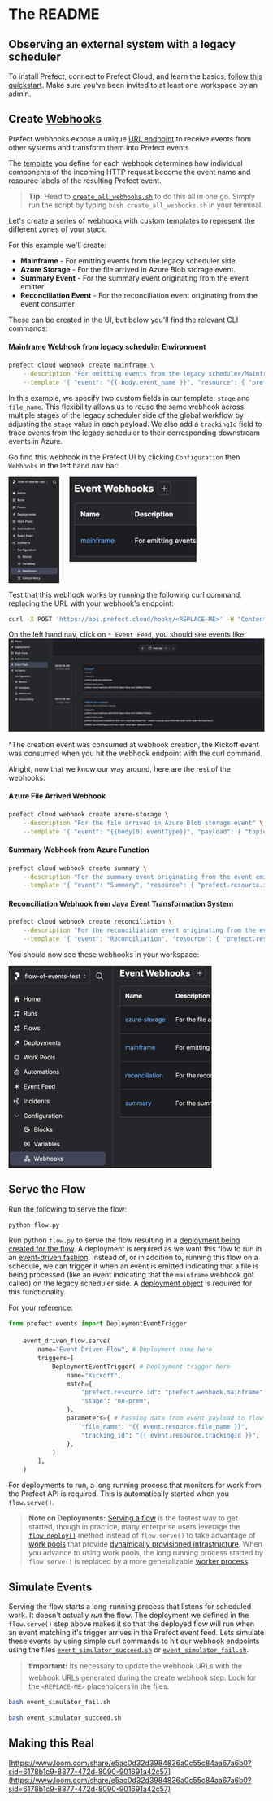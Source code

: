 # The README

## Observing an external system with a legacy scheduler

To install Prefect, connect to Prefect Cloud, and learn the basics, [follow this quickstart](https://docs-3.prefect.io/3.0rc/get-started/quickstart#connect-to-prefects-api). Make sure you've been invited to at least one workspace by an admin.

## Create [Webhooks](https://docs-3.prefect.io/3.0rc/automate/events/webhook-triggers)

Prefect webhooks expose a unique [URL endpoint](https://docs-3.prefect.io/3.0rc/automate/events/webhook-triggers#webhook-endpoints) to receive events from other systems and transform them into Prefect events

The [template](https://docs-3.prefect.io/3.0rc/automate/events/webhook-triggers#webhook-templates) you define for each webhook determines how individual components of the incoming HTTP request become the event name and resource labels of the resulting Prefect event.

> **Tip:** Head to [`create_all_webhooks.sh`](create_all_webhooks.sh) to do this all in one go. Simply run the script by typing `bash create_all_webhooks.sh` in your terminal.

Let's create a series of webhooks with custom templates to represent the different zones of your stack.

For this example we'll create:

- **Mainframe** - For emitting events from the legacy scheduler side.
- **Azure Storage** - For the file arrived in Azure Blob storage event.
- **Summary Event** - For the summary event originating from the event emitter
- **Reconciliation Event** - For the reconciliation event originating from the event consumer

These can be created in the UI, but below you'll find the relevant CLI commands:

#### Mainframe Webhook from legacy scheduler Environment
```bash
prefect cloud webhook create mainframe \
    --description "For emitting events from the legacy scheduler/Mainframe side" \
    --template '{ "event": "{{ body.event_name }}", "resource": { "prefect.resource.id": "prefect.webhook.mainframe", "prefect.resource.name": "prefect.webhook.mainframe", "stage": "{{ body.stage }}", "file_name": "{{ body.file_name }}", "trackingId": "{{ body.trackingId }}" } }'
```
In this example, we specify two custom fields in our template: `stage` and `file_name`. This flexibility allows us to reuse the same webhook across multiple stages of the legacy scheduler side of the global workflow by adjusting the `stage` value in each payload. We also add a `trackingId` field to trace events from the legacy scheduler to their corresponding downstream events in Azure.

Go find this webhook in the Prefect UI by clicking `Configuration` then `Webhooks` in the left hand nav bar:

<div style="display: flex; align-items: flex-start;">
  <img src="images/left_hand_nav.png" alt="Left hand nav" width="100"/>
  <img src="images/first_webhook.png" alt="Second image" width="250" style="margin-left: 20px;"/>
</div>


Test that this webhook works by running the following curl command, replacing the URL with your webhook's endpoint:
```bash
curl -X POST 'https://api.prefect.cloud/hooks/<REPLACE-ME>' -H "Content-Type: application/json" -d '{"event_name": "kickoff", "file_name": "example_file.csv", "stage": "on-prem"}'
```

On the left hand nav, click on `* Event Feed`, you should see events like:
![alt text](images/kickoff_event.png) 

^The creation event was consumed at webhook creation, the Kickoff event was consumed when you hit the webhook endpoint with the curl command.

Alright, now that we know our way around, here are the rest of the webhooks:

#### Azure File Arrived Webhook
```bash
prefect cloud webhook create azure-storage \
    --description "For the file arrived in Azure Blob storage event" \
    --template '{ "event": "{{body[0].eventType}}", "payload": { "topic": "{{body[0].topic}}", "subject": "{{body[0].subject}}", "eventType": "{{body[0].eventType}}", "eventTime": "{{body[0].eventTime}}", "id": "{{body[0].id}}", "data": { "api": "{{body[0].data.api}}", "clientRequestId": "{{body[0].data.clientRequestId}}", "requestId": "{{body[0].data.requestId}}", "eTag": "{{body[0].data.eTag}}", "contentType": "{{body[0].data.contentType}}", "contentLength": "{{body[0].data.contentLength}}", "blobType": "{{body[0].data.blobType}}", "url": "{{body[0].data.url}}", "sequencer": "{{body[0].data.sequencer}}", "storageDiagnostics": { "batchId": "{{body[0].data.storageDiagnostics.batchId}}" } }, "dataVersion": "", "metadataVersion": "1" }, "resource": { "prefect.resource.id": "{{ body[0].data.url }}", "url": "{{body[0].data.url}}" } }'
```

#### Summary Webhook from Azure Function

```bash
prefect cloud webhook create summary \
    --description "For the summary event originating from the event emitter" \
    --template '{ "event": "Summary", "resource": { "prefect.resource.id": "prefect.webhook.summary", "prefect.resource.name": "prefect.webhook.summary", "totalRecordsSent": "{{ body.totalRecordsSent }}", "trackingId": "{{ body.trackingId }}" } }'
```

#### Reconciliation Webhook from Java Event Transformation System
```bash
prefect cloud webhook create reconciliation \
    --description "For the reconciliation event originating from the event consumer" \
    --template '{ "event": "Reconciliation", "resource": { "prefect.resource.id": "prefect.webhook.reconciliation", "prefect.resource.name": "prefect.webhook.reconciliation", "totalRecordsReceived": "{{ body.totalRecordsReceived }}", "trackingId": "{{ body.trackingId }}" } }'
```
You should now see these webhooks in your workspace:

<div style="display: flex; align-items: flex-start;">
  <img src="images/all_webhooks.png" alt="Left hand nav" width="400"/>
</div>

## Serve the Flow 

Run the following to serve the flow:
```bash
python flow.py
```

Run python `flow.py` to serve the flow resulting in a [deployment being created for the flow](https://docs-3.prefect.io/3.0rc/deploy/index). A deployment is required as we want this flow to run in an [event-driven fashion](https://docs-3.prefect.io/3.0rc/automate/events/automations-triggers#create-an-automation-with-deployment-triggers). Instead of, or in addition to, running this flow on a schedule, we can trigger it when an event is emitted indicating that a file is being processed (like an event indicating that the `mainframe` webhook got called) on the legacy scheduler side. A [deployment object](https://docs-3.prefect.io/3.0rc/deploy/index#deployment-schema) is required for this functionality.

For your reference:
```python
from prefect.events import DeploymentEventTrigger

    event_driven_flow.serve(
        name="Event Driven Flow", # Deployment name here
        triggers=[
            DeploymentEventTrigger( # Deployment trigger here
                name="Kickoff",
                match={
                    "prefect.resource.id": "prefect.webhook.mainframe",
                    "stage": "on-prem",
                },
                parameters={ # Passing data from event payload to flow parameters here
                    "file_name": "{{ event.resource.file_name }}",
                    "tracking_id": "{{ event.resource.trackingId }}",
                },
            )
        ],
    )
```

For deployments to run, a long running process that monitors for work from the Prefect API is required. This is automatically started when you `flow.serve()`.

> **Note on Deployments:** [Serving a flow](https://docs-3.prefect.io/3.0rc/deploy/run-flows-in-local-processes) is the fastest way to get started, though in practice, many enterprise users leverage the [`flow.deploy()`](https://docs-3.prefect.io/3.0rc/deploy/infrastructure-concepts/work-pools) method instead of `flow.serve()` to take advantage of [work pools](https://docs-3.prefect.io/3.0rc/deploy/infrastructure-concepts/work-pools) that provide [dynamically provisioned infrastructure](https://docs-3.prefect.io/3.0rc/deploy/index#dynamic-infrastructure). When you advance to using work pools, the long running process started by `flow.serve()` is replaced by a more generalizable [worker process](https://docs-3.prefect.io/3.0rc/deploy/infrastructure-concepts/workers).

## Simulate Events

Serving the flow starts a long-running process that listens for scheduled work. It doesn't actually _run_ the flow. The deployment we defined in the `flow.serve()` step above makes it so that the deployed flow will run when an event matching it's trigger arrives in the Prefect event feed. Lets simulate these events by using simple curl commands to hit our webhook endpoints using the files [`event_simulator_succeed.sh`](event_simulator_succeed.sh) or [`event_simulator_fail.sh`](event_simulator_fail.sh).

> **❗Important:** Its necessary to update the webhook URLs with the webhook URLs generated during the create webhook step. Look for the `<REPLACE-ME>` placeholders in the files.

```bash
bash event_simulator_fail.sh
```

```bash
bash event_simulator_succeed.sh
```

## Making this Real

[https://www.loom.com/share/e5ac0d32d3984836a0c55c84aa67a6b0?sid=6178b1c9-8877-472d-8090-901691a42c57](https://www.loom.com/share/e5ac0d32d3984836a0c55c84aa67a6b0?sid=6178b1c9-8877-472d-8090-901691a42c57)

